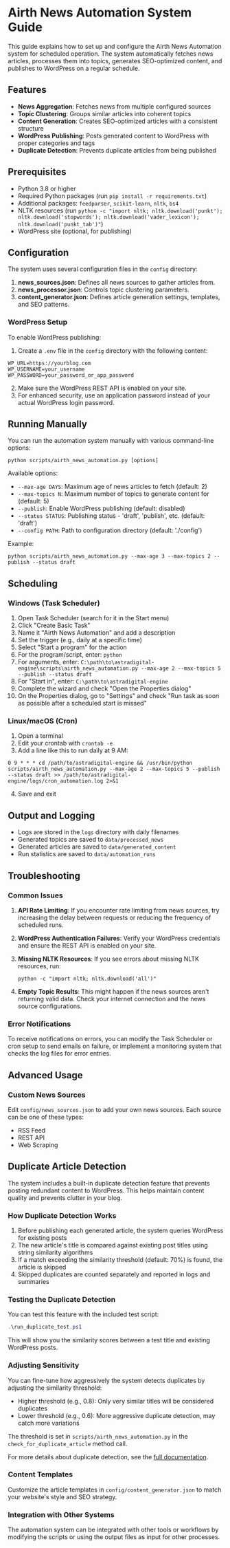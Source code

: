 # Airth News Automation System Guide

This guide explains how to set up and configure the Airth News Automation system for scheduled operation. The system automatically fetches news articles, processes them into topics, generates SEO-optimized content, and publishes to WordPress on a regular schedule.

## Features

- **News Aggregation**: Fetches news from multiple configured sources
- **Topic Clustering**: Groups similar articles into coherent topics
- **Content Generation**: Creates SEO-optimized articles with a consistent structure
- **WordPress Publishing**: Posts generated content to WordPress with proper categories and tags
- **Duplicate Detection**: Prevents duplicate articles from being published

## Prerequisites

- Python 3.8 or higher
- Required Python packages (run `pip install -r requirements.txt`)
- Additional packages: `feedparser`, `scikit-learn`, `nltk`, `bs4`
- NLTK resources (run `python -c "import nltk; nltk.download('punkt'); nltk.download('stopwords'); nltk.download('vader_lexicon'); nltk.download('punkt_tab')"`)
- WordPress site (optional, for publishing)

## Configuration

The system uses several configuration files in the `config` directory:

1. **news_sources.json**: Defines all news sources to gather articles from.
2. **news_processor.json**: Controls topic clustering parameters.
3. **content_generator.json**: Defines article generation settings, templates, and SEO patterns.

### WordPress Setup

To enable WordPress publishing:

1. Create a `.env` file in the `config` directory with the following content:

```
WP_URL=https://yourblog.com
WP_USERNAME=your_username
WP_PASSWORD=your_password_or_app_password
```

2. Make sure the WordPress REST API is enabled on your site.
3. For enhanced security, use an application password instead of your actual WordPress login password.

## Running Manually

You can run the automation system manually with various command-line options:

```
python scripts/airth_news_automation.py [options]
```

Available options:
- `--max-age DAYS`: Maximum age of news articles to fetch (default: 2)
- `--max-topics N`: Maximum number of topics to generate content for (default: 5)
- `--publish`: Enable WordPress publishing (default: disabled)
- `--status STATUS`: Publishing status - 'draft', 'publish', etc. (default: 'draft')
- `--config PATH`: Path to configuration directory (default: './config')

Example:
```
python scripts/airth_news_automation.py --max-age 3 --max-topics 2 --publish --status draft
```

## Scheduling

### Windows (Task Scheduler)

1. Open Task Scheduler (search for it in the Start menu)
2. Click "Create Basic Task"
3. Name it "Airth News Automation" and add a description
4. Set the trigger (e.g., daily at a specific time)
5. Select "Start a program" for the action
6. For the program/script, enter: `python` 
7. For arguments, enter: `C:\path\to\astradigital-engine\scripts\airth_news_automation.py --max-age 2 --max-topics 5 --publish --status draft`
8. For "Start in", enter: `C:\path\to\astradigital-engine`
9. Complete the wizard and check "Open the Properties dialog"
10. On the Properties dialog, go to "Settings" and check "Run task as soon as possible after a scheduled start is missed"

### Linux/macOS (Cron)

1. Open a terminal
2. Edit your crontab with `crontab -e`
3. Add a line like this to run daily at 9 AM:

```
0 9 * * * cd /path/to/astradigital-engine && /usr/bin/python scripts/airth_news_automation.py --max-age 2 --max-topics 5 --publish --status draft >> /path/to/astradigital-engine/logs/cron_automation.log 2>&1
```

4. Save and exit

## Output and Logging

- Logs are stored in the `logs` directory with daily filenames
- Generated topics are saved to `data/processed_news`
- Generated articles are saved to `data/generated_content`
- Run statistics are saved to `data/automation_runs`

## Troubleshooting

### Common Issues

1. **API Rate Limiting**: If you encounter rate limiting from news sources, try increasing the delay between requests or reducing the frequency of scheduled runs.

2. **WordPress Authentication Failures**: Verify your WordPress credentials and ensure the REST API is enabled on your site.

3. **Missing NLTK Resources**: If you see errors about missing NLTK resources, run:
   ```
   python -c "import nltk; nltk.download('all')"
   ```

4. **Empty Topic Results**: This might happen if the news sources aren't returning valid data. Check your internet connection and the news source configurations.

### Error Notifications

To receive notifications on errors, you can modify the Task Scheduler or cron setup to send emails on failure, or implement a monitoring system that checks the log files for error entries.

## Advanced Usage

### Custom News Sources

Edit `config/news_sources.json` to add your own news sources. Each source can be one of these types:
- RSS Feed
- REST API
- Web Scraping

## Duplicate Article Detection

The system includes a built-in duplicate detection feature that prevents posting redundant content to WordPress. This helps maintain content quality and prevents clutter in your blog.

### How Duplicate Detection Works

1. Before publishing each generated article, the system queries WordPress for existing posts
2. The new article's title is compared against existing post titles using string similarity algorithms
3. If a match exceeding the similarity threshold (default: 70%) is found, the article is skipped
4. Skipped duplicates are counted separately and reported in logs and summaries

### Testing the Duplicate Detection

You can test this feature with the included test script:

```powershell
.\run_duplicate_test.ps1
```

This will show you the similarity scores between a test title and existing WordPress posts.

### Adjusting Sensitivity

You can fine-tune how aggressively the system detects duplicates by adjusting the similarity threshold:

- Higher threshold (e.g., 0.8): Only very similar titles will be considered duplicates
- Lower threshold (e.g., 0.6): More aggressive duplicate detection, may catch more variations

The threshold is set in `scripts/airth_news_automation.py` in the `check_for_duplicate_article` method call.

For more details about duplicate detection, see the [full documentation](duplicate_detection.md).

### Content Templates

Customize the article templates in `config/content_generator.json` to match your website's style and SEO strategy.

### Integration with Other Systems

The automation system can be integrated with other tools or workflows by modifying the scripts or using the output files as input for other processes.
